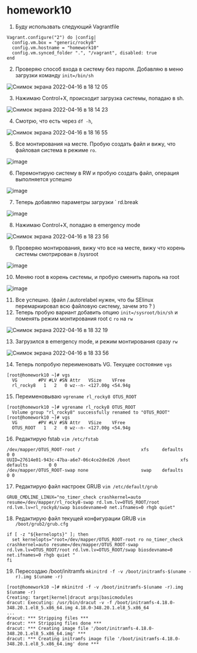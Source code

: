 # homework10
1. Буду использвать следующий Vagrantfile
```
Vagrant.configure("2") do |config|
  config.vm.box = "generic/rocky8"
  config.vm.hostname = "homework10"
  config.vm.synced_folder ".", "/vagrant", disabled: true
end
```
2. Проверяю способ входа в систему без пароля. Добавляю в меню загрузки команду `init=/bin/sh`

![Снимок экрана 2022-04-16 в 18 12 05](https://user-images.githubusercontent.com/98701086/163683457-dcb5dfcb-31da-4242-bc64-8ffce7b0c24a.png)

3. Нажимаю Control+X, происходит загрузка системы, попадаю в sh.

![Снимок экрана 2022-04-16 в 18 14 23](https://user-images.githubusercontent.com/98701086/163683481-96bb73d5-2faf-46bb-b592-8924077e5409.png)

4. Смотрю, что есть через `df -h`, 

![Снимок экрана 2022-04-16 в 18 16 55](https://user-images.githubusercontent.com/98701086/163937520-6f2b350d-aa85-4aa3-a8e9-0cfa9b237766.png)

5. Все монтирования на месте. Пробую создать файл и вижу, что файловая система в режиме `ro`. 

![image](https://user-images.githubusercontent.com/98701086/163937733-884f0621-c780-4049-aeac-5643a9f49708.png)

6. Перемонтирую систему в RW и пробую создать файл, операция выполняется успешно

![image](https://user-images.githubusercontent.com/98701086/163937982-9aae4244-3bad-420b-b579-03e7b3d05705.png)

7. Теперь добавляю параметры загрузки ` rd.break

![image](https://user-images.githubusercontent.com/98701086/163938291-e1e4b2ca-19ef-4ec6-bdd1-accb51a3d2d9.png)

8. Нажимаю Control+X, попадаю в emergency mode

![Снимок экрана 2022-04-16 в 18 23 56](https://user-images.githubusercontent.com/98701086/163938399-3142754b-2a22-4797-ac61-e62d167bf543.png)

9. Проверяю монтирования, вижу что все на месте, вижу что корень системы смотрирован в /sysroot

![image](https://user-images.githubusercontent.com/98701086/163942013-8f1993b4-5677-4620-90fd-256110c7ff8b.png)

10. Меняю root в корень системы, и пробую сменить пароль на root

![image](https://user-images.githubusercontent.com/98701086/163942347-e95cb83f-9ed9-4789-af99-fd2ada960d56.png)

11. Все успешно. (файл /.autorelabel нужен, что бы SElinux перемаркировал всю файловую систему, зачем это ? )
12. Теперь пробую вариант добавить опцию `init=/sysroot/bin/sh` и поменять режим монтирования root с `ro` на `rw`

![Снимок экрана 2022-04-16 в 18 32 19](https://user-images.githubusercontent.com/98701086/163985909-832b97ac-49cc-4c24-8d75-c72b952b2b09.png)

13. Загрузился в emergency mode, и режим монтирования сразу `rw`

![Снимок экрана 2022-04-16 в 18 33 56](https://user-images.githubusercontent.com/98701086/163986221-a4c99d8e-3be0-4ffc-af0d-1402e1b7fc20.png)

14. Теперь попробую переименовать VG. Текущее состояние `vgs`

```
[root@homework10 ~]# vgs
  VG        #PV #LV #SN Attr   VSize    VFree
  rl_rocky8   1   2   0 wz--n- <127.00g <54.94g
  ```
15. Переименовываю `vgrename rl_rocky8 OTUS_ROOT`

```
[root@homework10 ~]# vgrename rl_rocky8 OTUS_ROOT
  Volume group "rl_rocky8" successfully renamed to "OTUS_ROOT"
[root@homework10 ~]# vgs
  VG        #PV #LV #SN Attr   VSize    VFree
  OTUS_ROOT   1   2   0 wz--n- <127.00g <54.94g
```

16. Редактирую fstab `vim /etc/fstab`

```
/dev/mapper/OTUS_ROOT-root /                       xfs     defaults        0 0
UUID=27614e01-943c-47ba-a6e7-06c4ce2ded26 /boot                   xfs     defaults        0 0
/dev/mapper/OTUS_ROOT-swap none                    swap    defaults        0 0
```

17. Редактирую файл настроек GRUB `vim /etc/default/grub`

```
GRUB_CMDLINE_LINUX="no_timer_check crashkernel=auto resume=/dev/mapper/rl_rocky8-swap rd.lvm.lv=OTUS_ROOT/root rd.lvm.lv=rl_rocky8/swap biosdevname=0 net.ifnames=0 rhgb quiet"
```

18. Редактирую файл текущей конфигурации GRUB `vim /boot/grub2/grub.cfg`

```
if [ -z "${kernelopts}" ]; then
  set kernelopts="root=/dev/mapper/OTUS_ROOT-root ro no_timer_check crashkernel=auto resume=/dev/mapper/OTUS_ROOT-swap rd.lvm.lv=OTUS_ROOT/root rd.lvm.lv=OTUS_ROOT/swap biosdevname=0 net.ifnames=0 rhgb quiet "
fi
```

19. Пересоздаю /boot/initramfs `mkinitrd -f -v /boot/initramfs-$(uname -r).img $(uname -r)`

```
[root@homework10 ~]# mkinitrd -f -v /boot/initramfs-$(uname -r).img $(uname -r)
Creating: target|kernel|dracut args|basicmodules
dracut: Executing: /usr/bin/dracut -v -f /boot/initramfs-4.18.0-348.20.1.el8_5.x86_64.img 4.18.0-348.20.1.el8_5.x86_64
...
dracut: *** Stripping files ***
dracut: *** Stripping files done ***
dracut: *** Creating image file '/boot/initramfs-4.18.0-348.20.1.el8_5.x86_64.img' ***
dracut: *** Creating initramfs image file '/boot/initramfs-4.18.0-348.20.1.el8_5.x86_64.img' done ***
```
